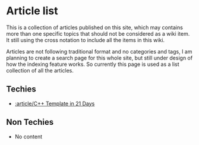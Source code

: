 Article list
==============

This is a collection of articles published on this site, which may contains more than one specific
topics that should not be considered as a wiki item. It still using the cross notation to include
all the items in this wiki.

Articles are not following traditional format and no categories and tags, I am planning to create
a search page for this whole site, but still under design of how the indexing feature works. So 
currently this page is used as a list collection of all the articles.

## Techies

 - [:article/C++ Template in 21 Days]()

## Non Techies

 - No content

